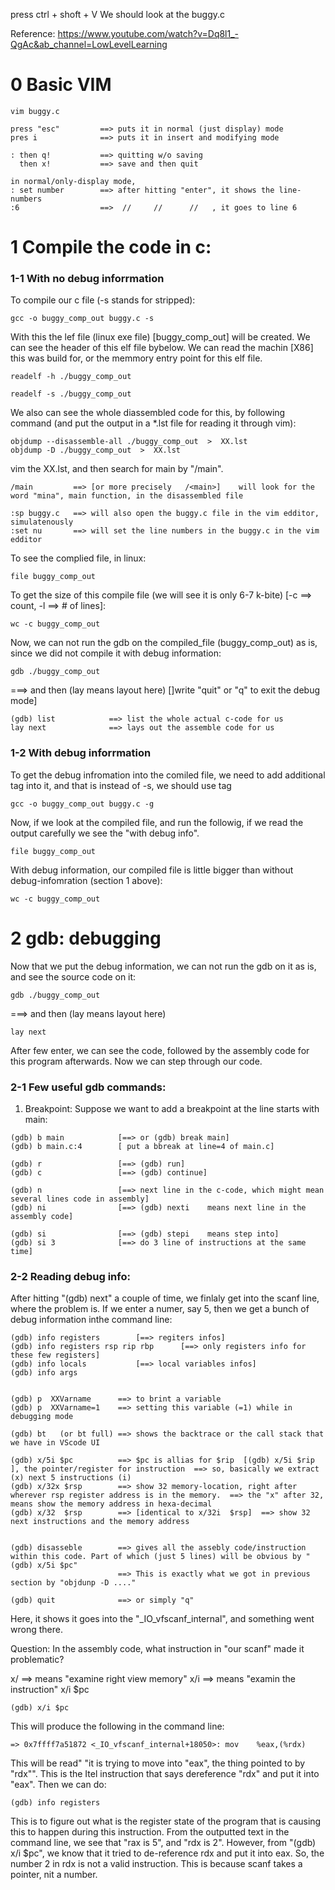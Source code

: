 press ctrl + shoft + V
We should look at the buggy.c

Reference: https://www.youtube.com/watch?v=Dq8l1_-QgAc&ab_channel=LowLevelLearning

# 0 Basic VIM

```
vim buggy.c

press "esc"         ==> puts it in normal (just display) mode
pres i              ==> puts it in insert and modifying mode

: then q!           ==> quitting w/o saving
  then x!           ==> save and then quit 

in normal/only-display mode,
: set number        ==> after hitting "enter", it shows the line-numbers
:6                  ==>  //     //      //   , it goes to line 6

```

# 1 Compile the code in c: 
### 1-1 With no debug inforrmation
To compile our c file (-s stands for stripped):
```
gcc -o buggy_comp_out buggy.c -s
```

With this the lef file (linux exe file) [buggy_comp_out] will be created. We can see the header of this elf file bybelow. We can read the machin [X86] this was build for, or the memmory entry point for this elf file.
```
readelf -h ./buggy_comp_out

readelf -s ./buggy_comp_out
```

We also can see the whole diassembled code for this, by following command (and put the output in a *.lst file for reading it through vim):
```
objdump --disassemble-all ./buggy_comp_out  >  XX.lst
objdump -D ./buggy_comp_out  >  XX.lst
```

vim the XX.lst, and then search for main by "/main".
```
/main         ==> [or more precisely   /<main>]    will look for the word "mina", main function, in the disassembled file

:sp buggy.c   ==> will also open the buggy.c file in the vim edditor, simulatenously
:set nu       ==> will set the line numbers in the buggy.c in the vim edditor
```

To see the complied file, in linux:
```
file buggy_comp_out
```

To get the size of this compile file (we will see it is only 6-7 k-bite) [-c ==> count, -l ==> # of lines]:
```
wc -c buggy_comp_out
```

Now, we can not run the gdb on the compiled_file (buggy_comp_out) as is, since we did not compile it with debug information:
```
gdb ./buggy_comp_out    
```
===> and then (lay means layout here) []write "quit" or "q" to exit the debug mode]
```
(gdb) list            ==> list the whole actual c-code for us
lay next              ==> lays out the assemble code for us
```

### 1-2 With debug inforrmation
To get the debug infromation into the comiled file, we need to add additional tag into it, and that is instead of -s, we should use tag 
```
gcc -o buggy_comp_out buggy.c -g
```

Now, if we look at the compiled file, and run the followig, if we read the output carefully we see the "with debug info".
```
file buggy_comp_out
```

With debug information, our compiled file is little bigger than without debug-infomration (section 1 above):
```
wc -c buggy_comp_out
```

# 2 gdb: debugging
Now that we put the debug information, we can not run the gdb on it as is, and see the source code on it:
```
gdb ./buggy_comp_out    
```
===> and then (lay means layout here)
```
lay next
```

After few enter, we can see the code, followed by the assembly code for this program afterwards. Now we can step through our code.

### 2-1 Few useful gdb commands:
1) Breakpoint:
Suppose we want to add a breakpoint at the line starts with main:
```
(gdb) b main            [==> or (gdb) break main]
(gdb) b main.c:4        [ put a bbreak at line=4 of main.c]

(gdb) r                 [==> (gdb) run]
(gdb) c                 [==> (gdb) continue]

(gdb) n                 [==> next line in the c-code, which might mean several lines code in assembly]
(gdb) ni                [==> (gdb) nexti    means next line in the assembly code]

(gdb) si                [==> (gdb) stepi    means step into]
(gdb) si 3              [==> do 3 line of instructions at the same time]

```


### 2-2 Reading debug info:
After hitting "(gdb) next" a couple of time, we finlaly get into the scanf line, where the problem is. If we enter a numer, say 5, then
we get a bunch of debug information inthe command line:

```
(gdb) info registers        [==> regiters infos]
(gdb) info registers rsp rip rbp      [==> only registers info for these few registers]
(gdb) info locals           [==> local variables infos]
(gdb) info args


(gdb) p  XXVarname      ==> to brint a variable
(gdb) p  XXVarname=1    ==> setting this variable (=1) while in debugging mode

(gdb) bt   (or bt full) ==> shows the backtrace or the call stack that we have in VScode UI 

(gdb) x/5i $pc          ==> $pc is allias for $rip  [(gdb) x/5i $rip ], the pointer/register for instruction  ==> so, basically we extract (x) next 5 instructions (i) 
(gdb) x/32x $rsp        ==> show 32 memory-location, right after wherever rsp register address is in the memory.  ==> the "x" after 32, means show the memory address in hexa-decimal
(gdb) x/32  $rsp        ==> [identical to x/32i  $rsp]  ==> show 32 next instructions and the memory address


(gdb) disasseble        ==> gives all the assebly code/instruction within this code. Part of which (just 5 lines) will be obvious by "(gdb) x/5i $pc"
                        ==> This is exactly what we got in previous section by "objdunp -D ...."

(gdb) quit              ==> or simply "q"
```



Here, it shows it goes into the "_IO_vfscanf_internal", and something went wrong there.

Question: In the assembly code, what instruction in "our scanf" made it problematic?

x/  ==> means "examine right view memory"
x/i ==> means "examin the instruction"
x/i $pc

```
(gdb) x/i $pc
```
This will produce the following in the command line:
```
=> 0x7ffff7a51872 <_IO_vfscanf_internal+18050>: mov    %eax,(%rdx)
```

This will be read" "it is trying to move into "eax", the thing pointed to by "rdx"". This is the Itel instruction that
says dereference "rdx" and put it into "eax". Then we can do:

```
(gdb) info registers
```
This is to figure out what is the register state of the program that is causing this to happen during this instruction.
From the outputted text in the command line, we see that "rax is 5", and "rdx is 2". However, from "(gdb) x/i $pc", we know
that it tried to de-reference rdx and put it into eax. So, the number 2 in rdx is not a valid instruction. This is because
scanf takes a pointer, nit a number.


